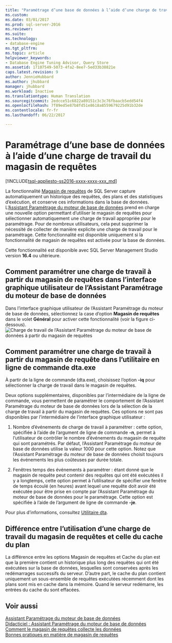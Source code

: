 ```yaml
---
title: "Paramétrage d’une base de données à l’aide d’une charge de travail du magasin de requêtes | Microsoft Docs"
ms.custom: 
ms.date: 03/01/2017
ms.prod: sql-server-2016
ms.reviewer: 
ms.suite: 
ms.technology:
- database-engine
ms.tgt_pltfrm: 
ms.topic: article
helpviewer_keywords:
- Database Engine Tuning Advisor, Query Store
ms.assetid: 17107549-5073-4fa2-8ee7-5ed33b38821e
caps.latest.revision: 9
author: JennieHubbard
ms.author: jhubbard
manager: jhubbard
ms.workload: Inactive
ms.translationtype: Human Translation
ms.sourcegitcommit: 2edcce51c6822a89151c3c3c76fbaacb5edd54f4
ms.openlocfilehash: 7f89ed5e87b8fd51e8618a8559679225d91b32de
ms.contentlocale: fr-fr
ms.lasthandoff: 06/22/2017

---
```

# <a name="tuning-database-using-workload-from-query-store"></a>Paramétrage d’une base de données à l’aide d’une charge de travail du magasin de requêtes
[!INCLUDE[tsql-appliesto-ss2016-xxxx-xxxx-xxx_md](../../includes/tsql-appliesto-ss2016-xxxx-xxxx-xxx-md.md)]


La fonctionnalité [Magasin de requêtes](../../relational-databases/performance/how-query-store-collects-data.md) de SQL Server capture automatiquement un historique des requêtes, des plans et des statistiques d’exécution, et conserve ces informations dans la base de données. L’[Assistant Paramétrage du moteur de base de données](../../relational-databases/performance/database-engine-tuning-advisor.md) prend en charge une nouvelle option permettant d’utiliser le magasin de requêtes pour sélectionner automatiquement une charge de travail appropriée pour le paramétrage. Pour de nombreux utilisateurs, cela peut supprimer la nécessité de collecter de manière explicite une charge de travail pour le paramétrage. Cette fonctionnalité est disponible uniquement si la fonctionnalité de magasin de requêtes est activée pour la base de données. 
  
  Cette fonctionnalité est disponible avec SQL Server Management Studio version **16.4** ou ultérieure. 
  
<a name="how-to-tune-a-workload-from-query-store-in-database-engine-tuning-advisor-gui"></a>Comment paramétrer une charge de travail à partir du magasin de requêtes dans l’interface graphique utilisateur de l’Assistant Paramétrage du moteur de base de données
---
Dans l’interface graphique utilisateur de l’Assistant Paramétrage du moteur de base de données, sélectionnez la case d’option **Magasin de requêtes** dans le volet **Général** pour activer cette fonctionnalité (voir la figure ci-dessous).
![Charge de travail de l’Assistant Paramétrage du moteur de base de données à partir du magasin de requêtes](../../relational-databases/performance/media/dta-workload-from-query-store.gif)
 
<a name="how-to-tune-a-workload-from-query-store-in-dtaexe-command-line-utility"></a>Comment paramétrer une charge de travail à partir du magasin de requête dans l’utilitaire en ligne de commande dta.exe
---
À partir de la ligne de commande (dta.exe), choisissez l’option **-iq** pour sélectionner la charge de travail dans le magasin de requêtes. 

Deux options supplémentaires, disponibles par l’intermédiaire de la ligne de commande, vous permettent de paramétrer le comportement de l’Assistant Paramétrage du moteur de base de données lors de la sélection de la charge de travail à partir du magasin de requêtes. Ces options ne sont pas disponibles par l’intermédiaire de l’interface graphique utilisateur :
  1. Nombre d’événements de charge de travail à paramétrer : cette option, spécifiée à l’aide de l’argument de ligne de commande **-n**, permet à l’utilisateur de contrôler le nombre d’événements du magasin de requête qui sont paramétrés. Par défaut, l’Assistant Paramétrage du moteur de base de données utilise la valeur 1000 pour cette option. Notez que l’Assistant Paramétrage du moteur de base de données choisit toujours les événements les plus coûteuses par durée totale. 
  
  2. Fenêtres temps des événements à paramétrer : étant donné que le magasin de requête peut contenir des requêtes qui ont été exécutées il y a longtemps, cette option permet à l’utilisateur de spécifier une fenêtre de temps écoulé (en heures) avant lequel une requête doit avoir été exécutée pour être prise en compte par l’Assistant Paramétrage du moteur de base de données pour le paramétrage. Cette option est spécifiée à l’aide de l’argument de ligne de commande **-je**. 

Pour plus d’informations, consultez [Utilitaire dta](../../tools/dta/dta-utility.md).

<a name="difference-between-using-workload-from-query-store-and-plan-cache"></a>Différence entre l’utilisation d’une charge de travail du magasin de requêtes et celle du cache du plan 
--- 
La différence entre les options Magasin de requêtes et Cache du plan est que la première contient un historique plus long des requêtes qui ont été exécutées sur la base de données, lesquelles sont conservées après les redémarrages successifs du serveur. D’autre part, le cache du plan contient uniquement un sous-ensemble de requêtes exécutées récemment dont les plans sont mis en cache dans la mémoire. Quand le serveur redémarre, les entrées du cache du sont effacées.

<a name="see-also"></a>Voir aussi 
--- 
[Assistant Paramétrage du moteur de base de données](../../relational-databases/performance/database-engine-tuning-advisor.md)     
[Didacticiel : Assistant Paramétrage du moteur de base de données](Tutorial:%20Database%20Engine%20Tuning%20Advisor.md)     
[Comment le magasin de requêtes collecte les données](../../relational-databases/performance/how-query-store-collects-data.md)     
[Bonnes pratiques en matière de magasin de requêtes](../../relational-databases/performance/best-practice-with-the-query-store.md)

